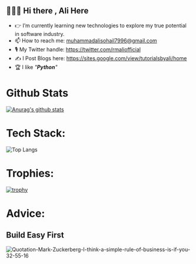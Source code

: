 ## 👨🏻‍💻 Hi there , Ali Here

- 👉 I’m currently learning new technologies to explore my true potential in software industry.
- 📫 How to reach me: muhammadalisohail7996@gmail.com
- 🎙️ My Twitter handle: https://twitter.com/rmaliofficial
- ✍️ I Post Blogs here: https://sites.google.com/view/tutorialsbyali/home
- 🏆 I like _"**Python**"_

# Github Stats

[![Anurag's github stats](https://github-readme-stats.vercel.app/api?username=alitheDev)](https://github.com/alitheDev/github-readme-stats)

# Tech Stack:

![Top Langs](https://github-readme-stats.vercel.app/api/top-langs/?username=alitheDEV&hide=javascript,css,scss,html&theme=tokyonight)

# Trophies:

[![trophy](https://github-profile-trophy.vercel.app/?username=alitheDev)](https://github.com/alitheDev/alitheDev)

# Advice: 

## Build Easy First

![Quotation-Mark-Zuckerberg-I-think-a-simple-rule-of-business-is-if-you-32-55-16](https://user-images.githubusercontent.com/48137657/189515988-f7377abb-8c90-419d-ace2-94b8ea7d50ed.jpg)
